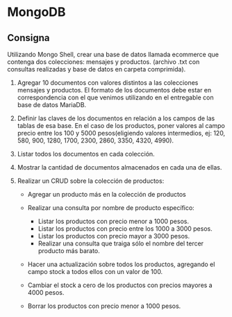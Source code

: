 # MongoDB

## Consigna
Utilizando Mongo Shell, crear una base de datos llamada ecommerce que contenga dos colecciones: mensajes y productos.
(archivo .txt con consultas realizadas y base de datos en carpeta comprimida). 

1.  Agregar 10 documentos con valores distintos a las colecciones mensajes y productos. El formato de los documentos debe estar en correspondencia con el que venimos utilizando en el entregable con base de datos MariaDB.
    
2.  Definir las claves de los documentos en relación a los campos de las tablas de esa base. En el caso de los productos, poner valores al campo precio entre los 100 y 5000 pesos(eligiendo valores intermedios, ej: 120, 580, 900, 1280, 1700, 2300, 2860, 3350, 4320, 4990).
    
3.  Listar todos los documentos en cada colección.
    
4.  Mostrar la cantidad de documentos almacenados en cada una de ellas.
5.  Realizar un CRUD sobre la colección de productos:
	*  Agregar un producto más en la colección de productos
    
	*	Realizar una consulta por nombre de producto específico:
		 - Listar los productos con precio menor a 1000 pesos.
	     - Listar los productos con precio entre los 1000 a 3000 pesos.
		 - Listar los productos con precio mayor a 3000 pesos.
		 - Realizar una consulta que traiga sólo el nombre del tercer producto más barato.
	*  Hacer una actualización sobre todos los productos, agregando el campo stock a 		todos ellos con un valor de 100.
    
	* Cambiar el stock a cero de los productos con precios mayores a 4000 pesos.
	* Borrar los productos con precio menor a 1000 pesos.

